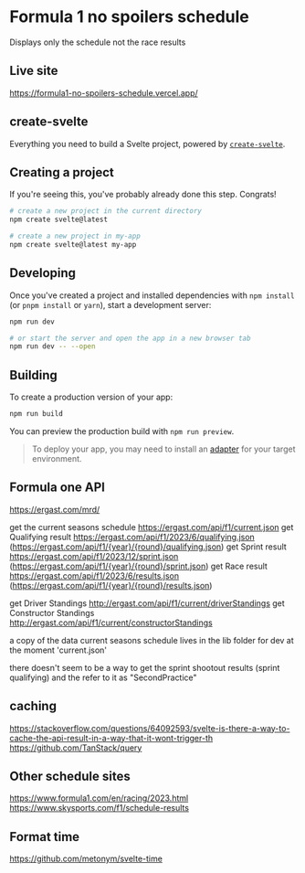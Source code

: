 # Formula 1 no spoilers schedule
Displays only the schedule not the race results

## Live site
https://formula1-no-spoilers-schedule.vercel.app/

## create-svelte

Everything you need to build a Svelte project, powered by [`create-svelte`](https://github.com/sveltejs/kit/tree/master/packages/create-svelte).

## Creating a project

If you're seeing this, you've probably already done this step. Congrats!

```bash
# create a new project in the current directory
npm create svelte@latest

# create a new project in my-app
npm create svelte@latest my-app
```

## Developing

Once you've created a project and installed dependencies with `npm install` (or `pnpm install` or `yarn`), start a development server:

```bash
npm run dev

# or start the server and open the app in a new browser tab
npm run dev -- --open
```

## Building

To create a production version of your app:

```bash
npm run build
```

You can preview the production build with `npm run preview`.

> To deploy your app, you may need to install an [adapter](https://kit.svelte.dev/docs/adapters) for your target environment.

## Formula one API

https://ergast.com/mrd/

get the current seasons schedule https://ergast.com/api/f1/current.json
get Qualifying result https://ergast.com/api/f1/2023/6/qualifying.json (https://ergast.com/api/f1/{year}/{round}/qualifying.json)
get Sprint result https://ergast.com/api/f1/2023/12/sprint.json (https://ergast.com/api/f1/{year}/{round}/sprint.json)
get Race result https://ergast.com/api/f1/2023/6/results.json (https://ergast.com/api/f1/{year}/{round}/results.json)

get Driver Standings http://ergast.com/api/f1/current/driverStandings
get Constructor Standings http://ergast.com/api/f1/current/constructorStandings

a copy of the data current seasons schedule lives in the lib folder for dev at the moment 'current.json'

there doesn't seem to be a way to get the sprint shootout results (sprint qualifying) and the refer to it as "SecondPractice" 

## caching
https://stackoverflow.com/questions/64092593/svelte-is-there-a-way-to-cache-the-api-result-in-a-way-that-it-wont-trigger-th
https://github.com/TanStack/query


## Other schedule sites
https://www.formula1.com/en/racing/2023.html
https://www.skysports.com/f1/schedule-results

## Format time
https://github.com/metonym/svelte-time